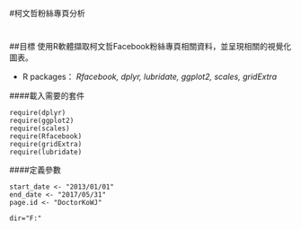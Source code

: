 #柯文哲粉絲專頁分析
#

##目標
使用R軟體擷取柯文哲Facebook粉絲專頁相關資料，並呈現相關的視覺化圖表。

- R packages：
*Rfacebook, dplyr, lubridate, ggplot2, scales, gridExtra*



####載入需要的套件

```
require(dplyr)
require(ggplot2)
require(scales)
require(Rfacebook)
require(gridExtra)
require(lubridate)
```

####定義參數

```
start_date <- "2013/01/01"
end_date <- "2017/05/31"
page.id <- "DoctorKoWJ"

dir="F:"
```
